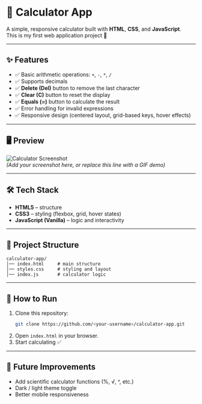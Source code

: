 # 📱 Calculator App

A simple, responsive calculator built with **HTML**, **CSS**, and **JavaScript**.  
This is my first web application project 🚀

---

## ✨ Features

- ✅ Basic arithmetic operations: `+`, `-`, `*`, `/`
- ✅ Supports decimals
- ✅ **Delete (Del)** button to remove the last character
- ✅ **Clear (C)** button to reset the display
- ✅ **Equals (=)** button to calculate the result
- ✅ Error handling for invalid expressions
- ✅ Responsive design (centered layout, grid-based keys, hover effects)

---

## 🖥️ Preview

![Calculator Screenshot](./screenshot.png)  
_(Add your screenshot here, or replace this line with a GIF demo)_

---

## 🛠️ Tech Stack

- **HTML5** – structure
- **CSS3** – styling (flexbox, grid, hover states)
- **JavaScript (Vanilla)** – logic and interactivity

---

## 📂 Project Structure

```
calculator-app/
│── index.html     # main structure
│── styles.css     # styling and layout
│── index.js       # calculator logic
```

---

## 🚀 How to Run

1. Clone this repository:
   ```bash
   git clone https://github.com/<your-username>/calculator-app.git
   ```
2. Open `index.html` in your browser.
3. Start calculating ✅

---

## 🌱 Future Improvements

- Add scientific calculator functions (%, √, ^, etc.)
- Dark / light theme toggle
- Better mobile responsiveness
